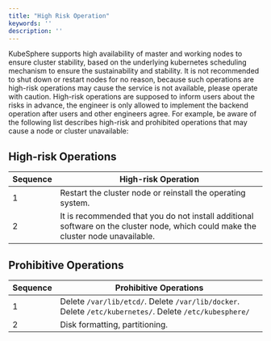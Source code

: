 ```yaml
---
title: "High Risk Operation"
keywords: ''
description: ''
---
```


KubeSphere supports high availability of master and working nodes to ensure cluster stability, based on the underlying kubernetes scheduling mechanism to ensure the sustainability and stability. It is not recommended to shut down or restart nodes for no reason, because such operations are high-risk operations may cause the service is not available, please operate with caution. High-risk operations are supposed to inform users about the risks in advance, the engineer is only allowed to implement the backend operation after users and other engineers agree. For example, be aware of the following list describes high-risk and prohibited operations that may cause a node or cluster unavailable:

## High-risk Operations

| Sequence | High-risk Operation | 
|---|---|
| 1 | Restart the cluster node or reinstall the operating system. |
| 2 | It is recommended that you do not install additional software on the cluster node, which could make the cluster node unavailable. |

## Prohibitive Operations

| Sequence | Prohibitive Operations | 
|---|---|
| 1 | Delete `/var/lib/etcd/`. Delete `/var/lib/docker`. Delete `/etc/kubernetes/`.  Delete `/etc/kubesphere/` |
| 2 | Disk formatting, partitioning. |